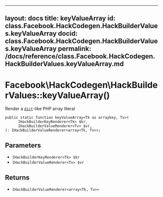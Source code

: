 
***

layout: docs
title: keyValueArray
id: class.Facebook.HackCodegen.HackBuilderValues.keyValueArray
docid: class.Facebook.HackCodegen.HackBuilderValues.keyValueArray
permalink: /docs/reference/class.Facebook.HackCodegen.HackBuilderValues.keyValueArray.md
---







# Facebook\\HackCodegen\\HackBuilderValues::keyValueArray()




Render a [` dict `](<class.Facebook.HackCodegen.HackBuilderValues.dict.md>)-like PHP array literal




``` Hack
public static function keyValueArray<Tk as arraykey, Tv>(
      IHackBuilderKeyRenderer<Tk> $kr,
      IHackBuilderValueRenderer<Tv> $vr,
): IHackBuilderValueRenderer<array<Tk, Tv>>;
```




## Parameters




* ` IHackBuilderKeyRenderer<Tk> $kr `
* ` IHackBuilderValueRenderer<Tv> $vr `




## Returns




- ` IHackBuilderValueRenderer<array<Tk, Tv>> `